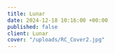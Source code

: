 ```yaml
---
title: Lunar
date: 2024-12-18 10:16:00 +00:00
published: false
client: Lunar
cover: "/uploads/RC_Cover2.jpg"
---
```


